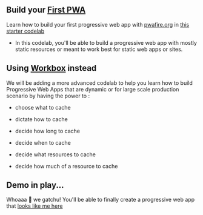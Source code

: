 ## Build your [First PWA](https://pwabuzz.web.app/)

Learn how to build your first progressive web app with [pwafire.org](https://pwafire.org) in [this starter codelab](
https://pwafire.org/developer/codelabs/pwafire/)

 - In this codelab, you'll be able to build a progressive web app with mostly static resources or meant to work best for static web apps or sites.

## Using [Workbox](https://developers.google.com/web/tools/workbox/) instead 
We will be adding a more advanced codelab to help you learn how to build Progressive Web Apps that are dynamic or for large scale production scenario by having the power to :

  - choose what to cache

  - dictate how to cache

  - decide how long to cache

  - decide when to cache

  - decide what resources to cache

  - decide how much of a resource to cache 

## Demo in play...

Whoaaa 🎉 we gatchu! You'll be able to finally create a progressive web app that [looks like me here](https://pwabuzz.web.app/)
